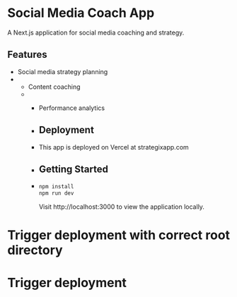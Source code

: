 # Social Media Coach App

A Next.js application for social media coaching and strategy.

## Features

- Social media strategy planning
- - Content coaching
  - - Performance analytics
   
    - ## Deployment
   
    - This app is deployed on Vercel at strategixapp.com
   
    - ## Getting Started
   
    - ```bash
      npm install
      npm run dev
      ```

      Visit http://localhost:3000 to view the application locally.
# Trigger deployment with correct root directory
# Trigger deployment
